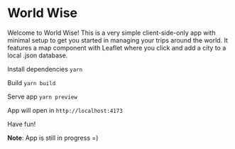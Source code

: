 # World Wise

Welcome to World Wise! This is a very simple client-side-only app with minimal setup to get you started in managing your trips around the world. It features a map component with Leaflet where you click and add a city to a local .json database. 

Install dependencies
`yarn`

Build
`yarn build`

Serve app
`yarn preview`

App will open in `http://localhost:4173`

Have fun! 

**Note**: App is still in progress =)
